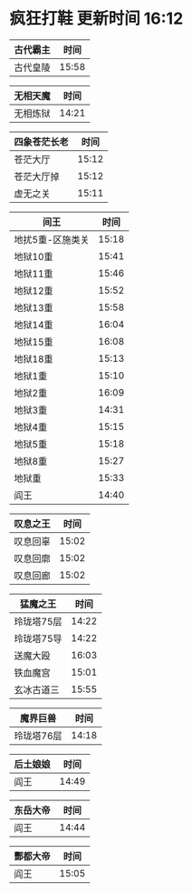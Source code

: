 # 疯狂打鞋 更新时间 16:12

| 古代霸主   | 时间    |
|--------|-------|
| 古代皇陵 | 15:58 |

| 无相天魔   | 时间    |
|--------|-------|
| 无相炼狱 | 14:21 |

| 四象苍茫长老   | 时间    |
|--------|-------|
| 苍茫大厅 | 15:12 |
| 苍茫大厅掉 | 15:12 |
| 虚无之关 | 15:11 |

| 间王   | 时间    |
|--------|-------|
| 地扰5重-区施类关 | 15:18 |
| 地狱10重 | 15:41 |
| 地狱11重 | 15:46 |
| 地狱12重 | 15:52 |
| 地狱13重 | 15:58 |
| 地狱14重 | 16:04 |
| 地狱15重 | 16:08 |
| 地狱18重 | 15:13 |
| 地狱1重 | 15:10 |
| 地狱2重 | 16:09 |
| 地狱3重 | 14:31 |
| 地狱4重 | 15:15 |
| 地狱5重 | 15:18 |
| 地狱8重 | 15:27 |
| 地狱重 | 15:33 |
| 阎王 | 14:40 |

| 叹息之王   | 时间    |
|--------|-------|
| 叹息回辜 | 15:02 |
| 叹息回廓 | 15:02 |
| 叹息回廊 | 15:02 |

| 猛魔之王   | 时间    |
|--------|-------|
| 玲珑塔75层 | 14:22 |
| 玲珑塔75导 | 14:22 |
| 送魔大殴 | 16:03 |
| 铁血魔宫 | 15:01 |
| 玄冰古道三 | 15:55 |

| 魔界巨兽   | 时间    |
|--------|-------|
| 玲珑塔76层 | 14:18 |

| 后土娘娘   | 时间    |
|--------|-------|
| 阎王 | 14:49 |

| 东岳大帝   | 时间    |
|--------|-------|
| 阎王 | 14:44 |

| 酆都大帝   | 时间    |
|--------|-------|
| 阎王 | 15:05 |